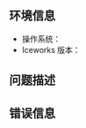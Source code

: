 ## 环境信息

- 操作系统：
- Iceworks 版本： 

## 问题描述

<!-- 可以输入具体的步骤，区块信息，或者截图，能帮助我们更快的解决您的问题 -->

## 错误信息

<!-- Iceworks：运行日志面板错误信息，错误截图，或者【帮助>切换开发者工具】日志，以及【帮助>查看运行日志】log.log 文件 -->
<!-- 项目预览：chrome console 面板错误信息 -->

